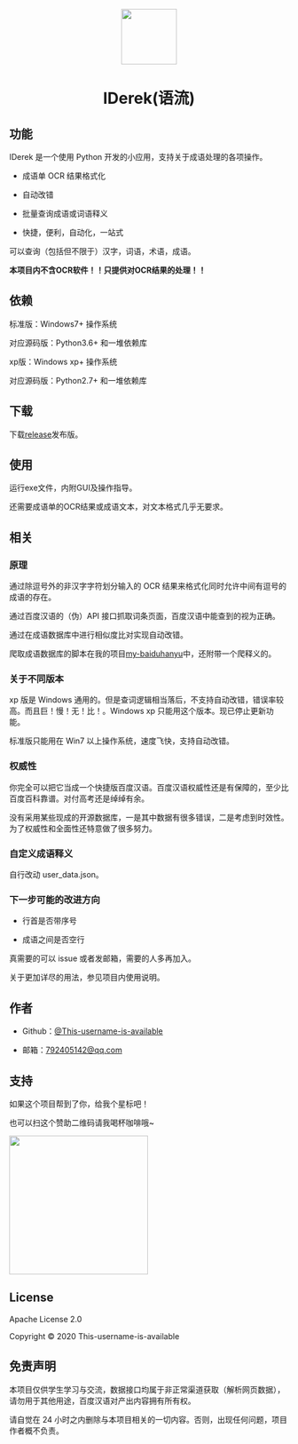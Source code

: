 <p align="center"><img src="https://i.loli.net/2020/03/13/ShB1HLiFNCOAW6u.png"  width="100"></p>

<h1 align="center">IDerek(语流)</h1>

## 功能

IDerek 是一个使用 Python 开发的小应用，支持关于成语处理的各项操作。

- 成语单 OCR 结果格式化

- 自动改错

- 批量查询成语或词语释义

- 快捷，便利，自动化，一站式

可以查询（包括但不限于）汉字，词语，术语，成语。

**本项目内不含OCR软件！！只提供对OCR结果的处理！！**

## 依赖

标准版：Windows7+ 操作系统

对应源码版：Python3.6+ 和一堆依赖库

xp版：Windows xp+ 操作系统

对应源码版：Python2.7+ 和一堆依赖库

## 下载

下载[release](https://github.com/This-username-is-available/IDerek/releases)发布版。

## 使用

运行exe文件，内附GUI及操作指导。

还需要成语单的OCR结果或成语文本，对文本格式几乎无要求。

## 相关

### 原理

通过除逗号外的非汉字字符划分输入的 OCR 结果来格式化同时允许中间有逗号的成语的存在。

通过百度汉语的（伪）API 接口抓取词条页面，百度汉语中能查到的视为正确。

通过在成语数据库中进行相似度比对实现自动改错。

爬取成语数据库的脚本在我的项目[my-baiduhanyu](https://github.com/This-username-is-available/my-baiduhanyu)中，还附带一个爬释义的。

### 关于不同版本

xp 版是 Windows 通用的。但是查词逻辑相当落后，不支持自动改错，错误率较高。而且巨！慢！无！比！。Windows xp 只能用这个版本。现已停止更新功能。

标准版只能用在 Win7 以上操作系统，速度飞快，支持自动改错。

### 权威性

你完全可以把它当成一个快捷版百度汉语。百度汉语权威性还是有保障的，至少比百度百科靠谱。对付高考还是绰绰有余。

没有采用某些现成的开源数据库，一是其中数据有很多错误，二是考虑到时效性。为了权威性和全面性还特意做了很多努力。

### 自定义成语释义

自行改动 user_data.json。

### 下一步可能的改进方向

- 行首是否带序号

- 成语之间是否空行

真需要的可以 issue 或者发邮箱，需要的人多再加入。

关于更加详尽的用法，参见项目内使用说明。

## 作者

- Github：[@This-username-is-available](https://github.com/This-username-is-available)

- 邮箱：<792405142@qq.com>

## 支持

如果这个项目帮到了你，给我个星标吧！

也可以扫这个赞助二维码请我喝杯咖啡哦~

<img src="https://i.loli.net/2020/03/13/83wLpUO7ZJb1qya.jpg"  width="250">

## License

Apache License 2.0

Copyright © 2020 This-username-is-available

## 免责声明

本项目仅供学生学习与交流，数据接口均属于非正常渠道获取（解析网页数据），请勿用于其他用途，百度汉语对产出内容拥有所有权。

请自觉在 24 小时之内删除与本项目相关的一切内容。否则，出现任何问题，项目作者概不负责。

